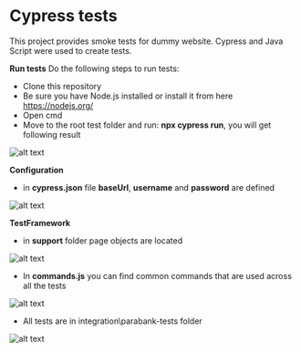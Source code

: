 # Cypress tests
This project provides smoke tests for dummy website. Cypress and Java Script were used to create tests.

**Run tests**
Do the following steps to run tests:
- Clone this repository
- Be sure you have Node.js installed or install it from here https://nodejs.org/
- Open cmd 
- Move to the root test folder and run: **npx cypress run**, you will get following result 

![alt text](https://user-images.githubusercontent.com/42312812/130062390-dfc127c5-9f1f-4392-ac31-9345f0bcbd4d.png)

**Configuration**
- in **cypress.json** file **baseUrl**, **username** and **password** are defined

 ![alt text](https://user-images.githubusercontent.com/42312812/130061047-421d704f-5112-499b-9ebd-f7bf05358a73.png)
 
**TestFramework**
- in **support** folder page objects are located
 
![alt text](https://user-images.githubusercontent.com/42312812/130061660-e1110611-af97-4a27-bb15-ff24e7aaf15a.png)

- In **commands.js** you can find common commands that are used across all the tests
 
![alt text](https://user-images.githubusercontent.com/42312812/130062112-265d55fe-6d02-4a42-8a83-b581ab551b1d.png)

- All tests are in integration\parabank-tests folder

 ![alt text](https://user-images.githubusercontent.com/42312812/130062365-421988c8-8e91-471e-b98a-41098ceb1dc9.png)
